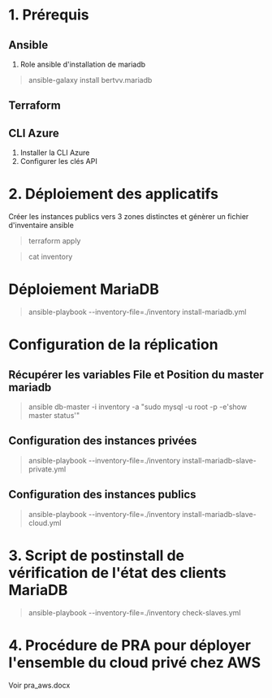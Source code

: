 # 1. Prérequis
## Ansible
1. Role ansible d'installation de mariadb
> ansible-galaxy install bertvv.mariadb
## Terraform
## CLI Azure
1. Installer la CLI Azure
2. Configurer les clés API

# 2. Déploiement des applicatifs
Créer les instances publics vers 3 zones distinctes et génèrer un fichier d'inventaire ansible
> terraform apply

> cat inventory

# Déploiement MariaDB 
> ansible-playbook --inventory-file=./inventory install-mariadb.yml

# Configuration de la réplication
## Récupérer les variables File et Position du master mariadb
> ansible db-master -i inventory -a "sudo mysql -u root -p -e'show master status'"

## Configuration des instances privées
> ansible-playbook --inventory-file=./inventory install-mariadb-slave-private.yml

## Configuration des instances publics
> ansible-playbook --inventory-file=./inventory install-mariadb-slave-cloud.yml

# 3. Script de postinstall de vérification de l'état des clients MariaDB

> ansible-playbook --inventory-file=./inventory check-slaves.yml

# 4. Procédure de PRA pour déployer l'ensemble du cloud privé chez AWS
Voir pra_aws.docx
